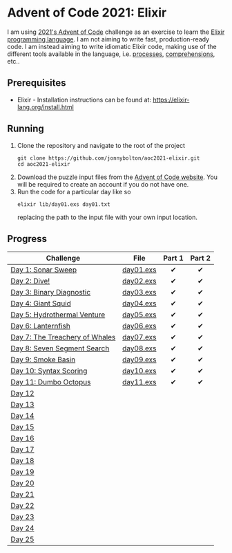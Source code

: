 # Advent of Code 2021: Elixir
I am using [2021's Advent of Code](https://adventofcode.com/2021) challenge as an exercise to learn the [Elixir programming language](https://elixir-lang.org).
I am not aiming to write fast, production-ready code.
I am instead aiming to write idiomatic Elixir code, making use of the different tools available in the language, i.e. [processes](https://elixir-lang.org/getting-started/processes.html), [comprehensions](https://elixir-lang.org/getting-started/comprehensions.html), etc..

## Prerequisites
- Elixir - Installation instructions can be found at: https://elixir-lang.org/install.html

## Running
1. Clone the repository and navigate to the root of the project
   ```
   git clone https://github.com/jonnybolton/aoc2021-elixir.git
   cd aoc2021-elixir
   ```
2. Download the puzzle input files from the [Advent of Code website](https://adventofcode.com/2021). You will be required to create an account if you do not have one.
3. Run the code for a particular day like so
   ```
   elixir lib/day01.exs day01.txt
   ```
   replacing the path to the input file with your own input location.

## Progress
| Challenge | File | Part 1 | Part 2 |
|-----------|------|:------:|:------:|
| [Day 1: Sonar Sweep](https://adventofcode.com/2021/day/1) | [day01.exs](lib/day01.exs) | ✔ | ✔ |
| [Day 2: Dive!](https://adventofcode.com/2021/day/2) | [day02.exs](lib/day02.exs) | ✔ | ✔ |
| [Day 3: Binary Diagnostic](https://adventofcode.com/2021/day/3) | [day03.exs](lib/day03.exs) | ✔ | ✔ |
| [Day 4: Giant Squid](https://adventofcode.com/2021/day/4) | [day04.exs](lib/day04.exs) | ✔ | ✔ |
| [Day 5: Hydrothermal Venture](https://adventofcode.com/2021/day/5) | [day05.exs](lib/day05.exs) | ✔ | ✔ |
| [Day 6: Lanternfish](https://adventofcode.com/2021/day/6) | [day06.exs](lib/day06.exs) | ✔ | ✔ |
| [Day 7: The Treachery of Whales](https://adventofcode.com/2021/day/7) | [day07.exs](lib/day07.exs) | ✔ | ✔ |
| [Day 8: Seven Segment Search](https://adventofcode.com/2021/day/8) | [day08.exs](lib/day08.exs) | ✔ | ✔ |
| [Day 9: Smoke Basin](https://adventofcode.com/2021/day/9) | [day09.exs](lib/day09.exs) | ✔ | ✔ |
| [Day 10: Syntax Scoring](https://adventofcode.com/2021/day/10) | [day10.exs](lib/day10.exs) | ✔ | ✔ |
| [Day 11: Dumbo Octopus](https://adventofcode.com/2021/day/11) | [day11.exs](lib/day11.exs) | ✔ | ✔ |
| [Day 12](https://adventofcode.com/2021/day/12) | | | |
| [Day 13](https://adventofcode.com/2021/day/13) | | | |
| [Day 14](https://adventofcode.com/2021/day/14) | | | |
| [Day 15](https://adventofcode.com/2021/day/15) | | | |
| [Day 16](https://adventofcode.com/2021/day/16) | | | |
| [Day 17](https://adventofcode.com/2021/day/17) | | | |
| [Day 18](https://adventofcode.com/2021/day/18) | | | |
| [Day 19](https://adventofcode.com/2021/day/19) | | | |
| [Day 20](https://adventofcode.com/2021/day/20) | | | |
| [Day 21](https://adventofcode.com/2021/day/21) | | | |
| [Day 22](https://adventofcode.com/2021/day/22) | | | |
| [Day 23](https://adventofcode.com/2021/day/23) | | | |
| [Day 24](https://adventofcode.com/2021/day/24) | | | |
| [Day 25](https://adventofcode.com/2021/day/25) | | | |
